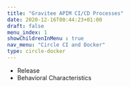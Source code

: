 ```yaml
---
title: "Gravitee APIM CI/CD Processes"
date: 2020-12-16T00:44:23+01:00
draft: false
menu_index: 1
showChildrenInMenu : true
nav_menu: "Circle CI and Docker"
type: circle-docker
---
```


* Release
* Behavioral Characteristics


<!-- To complete (in the [layouts/general-design/list.html]) -->
